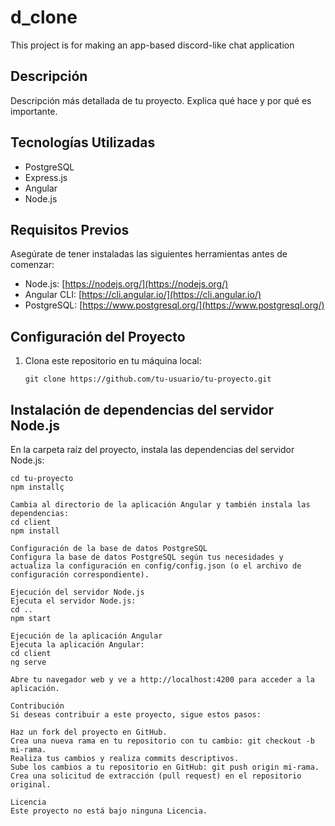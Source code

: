# d_clone
This project is for making an app-based discord-like chat application

## Descripción

Descripción más detallada de tu proyecto. Explica qué hace y por qué es importante.

## Tecnologías Utilizadas

- PostgreSQL
- Express.js
- Angular
- Node.js

## Requisitos Previos

Asegúrate de tener instaladas las siguientes herramientas antes de comenzar:

- Node.js: [https://nodejs.org/](https://nodejs.org/)
- Angular CLI: [https://cli.angular.io/](https://cli.angular.io/)
- PostgreSQL: [https://www.postgresql.org/](https://www.postgresql.org/)

## Configuración del Proyecto

1. Clona este repositorio en tu máquina local:

   ```shell
   git clone https://github.com/tu-usuario/tu-proyecto.git

## Instalación de dependencias del servidor Node.js

En la carpeta raíz del proyecto, instala las dependencias del servidor Node.js:

```shell
cd tu-proyecto
npm installç

Cambia al directorio de la aplicación Angular y también instala las dependencias:
cd client
npm install

Configuración de la base de datos PostgreSQL
Configura la base de datos PostgreSQL según tus necesidades y actualiza la configuración en config/config.json (o el archivo de configuración correspondiente).

Ejecución del servidor Node.js
Ejecuta el servidor Node.js:
cd ..
npm start

Ejecución de la aplicación Angular
Ejecuta la aplicación Angular:
cd client
ng serve

Abre tu navegador web y ve a http://localhost:4200 para acceder a la aplicación.

Contribución
Si deseas contribuir a este proyecto, sigue estos pasos:

Haz un fork del proyecto en GitHub.
Crea una nueva rama en tu repositorio con tu cambio: git checkout -b mi-rama.
Realiza tus cambios y realiza commits descriptivos.
Sube los cambios a tu repositorio en GitHub: git push origin mi-rama.
Crea una solicitud de extracción (pull request) en el repositorio original.

Licencia
Este proyecto no está bajo ninguna Licencia.

